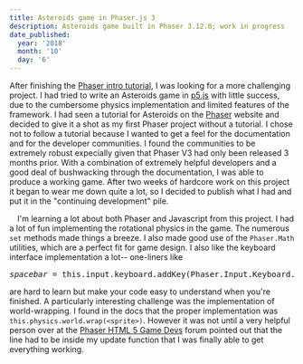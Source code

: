 ```yaml
---
title: Asteroids game in Phaser.js 3
description: Asteroids game built in Phaser 3.12.0; work in progress
date_published:
  year: '2018'
  month: '10'
  day: '6'
---
```


 After finishing the [Phaser intro tutorial](/catalog/descriptions/phaser_first_game), I was looking for a more challenging project. I had tried to write an Asteroids game in [p5.js](https://p5js.org) with little success, due to the cumbersome physics implementation and limited features of the framework. I had seen a tutorial for Asteroids on the [Phaser](https://phaser.io) website and decided to give it a shot as my first Phaser project without a tutorial. I chose not to follow a tutorial because I wanted to get a feel for the documentation and for the developer communities. I found the communities to be extremely robust expecially given that Phaser V3 had only been released 3 months prior. With a combination of extremely helpful developers and a good deal of bushwacking through the documentation, I was able to produce a working game. After two weeks of hardcore work on this project it began to wear me down quite a lot, so I decided to publish what I had and put it in the "continuing development" pile.

 I'm learning a lot about both Phaser and Javascript from this project. I had a lot of fun implementing the rotational physics in the game. The numerous `set` methods made things a breeze. I also made good use of the `Phaser.Math` utilities, which are a perfect fit for game design. I also like the keyboard interface implementation a lot-- one-liners like

<pre class="pre-scrollable"><var>spacebar</var> = this.input.keyboard.addKey(Phaser.Input.Keyboard.KeyCodes.SPACE)
</pre>
are hard to learn but make your code easy to understand when you're finished. A particularly interesting challenge was the implementation of world-wrapping. I found in the docs that the proper implementation was `this.physics.world.wrap(<sprite>)`. However it was not until a very helpful person over at the [Phaser HTML 5 Game Devs](http://www.html5gamedevs.com/forum/33-phaser-3/) forum pointed out that the line had to be inside my update function that I was finally able to get everything working.
